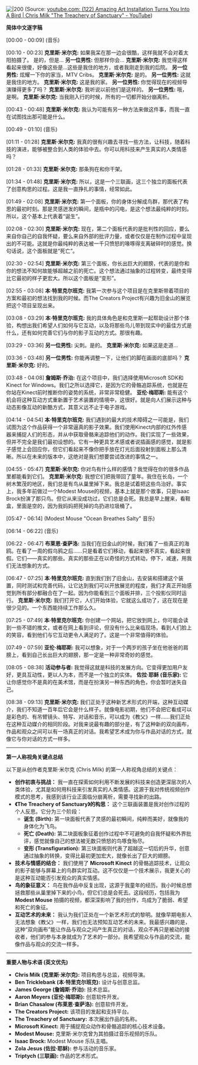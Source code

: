 
![|200](https://i.ytimg.com/vi/I5__9hq-yas/hqdefault.jpg)
(Source: [youtube.com:  (122) Amazing Art Installation Turns You Into A Bird | Chris Milk "The Treachery of Sanctuary" - YouTube](https://youtu.be/I5__9hq-yas?t=43))


**简体中文逐字稿**

[00:00 - 00:09]
(音乐)

[00:10 - 00:23]
**克里斯·米尔克:** 如果我呆在那一边会很酷，这样我就不会对着太阳拍摄了。
是的，但是…
**另一位男性:** 但那样你会…
**克里斯·米尔克:** 我觉得这样看起来很傻，好像这些是…这些是我住的地方，或者我刚走到我的后院。
**另一位男性:** 炫耀一下你的家当，MTV Cribs。
**克里斯·米尔克:** 是的。
**另一位男性:** 这就是我住的地方。
**克里斯·米尔克:** 这是我的家。
**另一位男性:** 你觉得现在的视频导演赚得更多了吗？
**克里斯·米尔克:** 我听说以前他们是这样的。
**另一位男性:** 哦，是啊。
**克里斯·米尔克:** 当我刚入行的时候，所有的一切都开始分崩离析。

[00:43 - 00:48]
**克里斯·米尔克:** 我认为可能有另一种方法来做这件事，而我一直在试图找出那可能是什么。

[00:49 - 01:10]
(音乐)

[01:11 - 01:28]
**克里斯·米尔克:** 我真的很有兴趣去寻找一些方法，让科技，随着科技的演进，能够被整合到人类的体验中去。你可以用科技来产生真实的人类情感吗？

[01:28 - 01:33]
**克里斯·米尔克:** 那条狗在和你干架。

[01:34 - 01:48]
**克里斯·米尔克:** 所以，这是一个三联画，这三个独立的面板代表了创意构思的过程。这是我一直挣扎的事情，经常如此。

[01:49 - 02:08]
**克里斯·米尔克:** 第一个面板，你的身体分解成鸟群，那代表了构思的最初时刻。那是灵感迸发的瞬间，是瓶中的闪电，是这个想法最纯粹的时刻。所以，这个基本上代表着“诞生”。

[02:08 - 02:30]
**克里斯·米尔克:** 现在，第二个面板代表的是批判性的回应，要么来自你自己的自我怀疑，要么来自外部的批评力量，或者仅仅是在制作过程中呈现出的不可能。这就是你最纯粹的表达被一千只愤怒的喙啄得支离破碎时的感觉。换句话说，这个面板就是“死亡”。

[02:30 - 02:54]
**克里斯·米尔克:** 第三个面板，你长出巨大的翅膀，代表的是你和你的想法不知何故能够超越之前的死亡。这个想法通过抽象的过程转变，最终变得比它最初的样子更宏大。所以这个面板是“变形”。

[02:55 - 03:08]
**本·特里克尔班克:** 我第一次参与这个项目是在克里斯带着项目的方案和最初的想法找到我的时候。而The Creators Project有兴趣为旧金山的展览把这个项目呈现出来。

[03:08 - 03:29]
**本·特里克尔班克:** 我的具体角色是和克里斯一起帮助设计那个体验，构想出我们希望人们如何与它互动，以及将那些鸟儿带到现实中的最佳方式是什么，还有如何完善它们与你的影子互动的方式。那很有趣。

[03:29 - 03:36]
**另一位男性:** 尖刺。是的。
**克里斯·米尔克:** 如果这是走道…

[03:36 - 03:48]
**另一位男性:** 你能再调整一下，让他们的脚在画面的底部吗？
**克里斯·米尔克:** 好的。

[03:48 - 04:08]
**詹姆斯·乔治:** 在这个项目中，我们选择使用Microsoft SDK和Kinect for Windows。我们之所以选择它，是因为它的骨骼追踪系统，也就是在你站在Kinect前时推断你的姿势的系统，非常非常稳健。
**亚伦·梅耶斯:** 能有这个机会将这种互动方式重新置于艺术装置的情境中，这很好。就是向人们展示这种与动态影像互动的新酷方式，其意义远不止于电子游戏。

[04:14 - 04:54]
**本·特里克尔班克:** 我们遇到的最大的技术障碍之一可能是，我们试图为这个作品获得一个非常逼真的影子效果。我们使用Kinect内部的红外传感器来捕捉人们的形态，并从中获取骨骼来追踪他们的动作。我们实现了一些效果，但并不完全是我们最初设想的。它有一种更具艺术感或者说插画感的感觉，就是影子感觉上会回应你，但它们看起来不像你把手放在灯光后面投射到面板上那么清晰。所以在未来的版本中，这绝对是我们想要尝试改进的事情之一。

[04:55 - 05:47]
**克里斯·米尔克:** 你对鸟有什么样的感情？我觉得在你的很多作品里都能看到它们。
**克里斯·米尔克:** 我想它们把我带回了童年。我住在长岛，一个树木繁茂的地区，我们总是有鸟从巢里掉下来。我总是试着把这些鸟治好。事实上，我多年前做过一个Modest Mouse的视频，基本上就是那个故事，只是Isaac Brock扮演了那只鸟。但它从来没成功过，它们总是会死。我总是早上醒来，看鞋盒，里面是空的，因为我妈妈把死掉的鸟扔进垃圾桶了。

[05:47 - 06:14]
(Modest Mouse "Ocean Breathes Salty" 音乐)

[06:14 - 06:22]
(音乐)

[06:22 - 06:47]
**布莱恩·查萨洛:** 当我们在旧金山的时候，我们看了一些真正的海鸥。在看了一周的假乌鸦之后……只是看着它们移动，看起来很不真实，看起来很假。它们——真实的那些。真实的那些正在以奇怪的方式转动，停下，减速，用我们无法想象的方式。

[06:47 - 07:25]
**本·特里克尔班克:** 直到我们到了旧金山，去安装和搭建这个装置，同时测试和完善代码，让它达到我们可以开放展览的程度，我们才真正开始感觉到所有部分都融合在了一起。因为你能看到三个面板并排，三个投影仪同时运行。
**克里斯·米尔克:** 我们打开它，人们开始体验，它就这么成功了，这在现在是很少见的。一个东西能持续工作那么久。

[07:25 - 07:49]
**本·特里克尔班克:** 你创建一个网站，把它放到网上，你可能会读到一些不错的推文，或者在网上看到评论，但没有什么比亲临现场，看到人们脸上的笑容，看到他们与它互动更令人满足的了。这是一个非常值得的体验。

[07:49 - 07:59]
**亚伦·梅耶斯:** 我可以想象，对于一个两岁的孩子坐在他爸爸的肩膀上，看到自己长出巨大的翅膀，那一定是一种非常奇妙的感觉。

[08:05 - 08:38]
**活动参与者:** 我觉得这就是科技的发展方向。它变得更加用户友好，更具互动性，更以人为本，而不是一个独立的实体。
**佐拉·耶稣 (音乐家):** 它让你感觉你不是真的在美术馆，而是在扮演另一种东西的角色，你会暂时迷失自己。

[08:38 - 09:13]
**克里斯·米尔克:** 我们正处于这种新艺术形式的开端，这种互动媒介，我们不知道一百年后它会是什么样子。就像电影初期，他们不会把它看成可以是彩色的、有吊臂镜头、特写、对话和音乐，可以成为《教父》一样……我们正处在这种互动媒介的相同阶段。对我来说最有趣的部分是，有了这种新的双向画布，作品和观众之间可以有一场真正的对话。我希望艺术成为你与作品对话的方式，就像它与你对话的方式一样多。

---

**第一人称视角关键点总结**

以下是从创作者克里斯·米尔克 (Chris Milk) 的第一人称视角总结的关键点：

*   **创作初衷与挑战：** 我一直在探索如何利用不断发展的科技来创造更深层次的人类体验，尤其是如何用科技来引发真实的人类情感。这源于我对传统视频创作模式的思考，我感到该行业正面临分崩离析，需要寻找新的出路。
*   **《The Treachery of Sanctuary》的构思：** 这个三联画装置是我对创作过程的个人反思。它分为三个阶段：
    *   **诞生 (Birth):** 第一块面板代表了灵感的最初瞬间，纯粹而美好，就像我的身体化为飞鸟。
    *   **死亡 (Death):** 第二块面板象征着创作过程中不可避免的自我怀疑和外界批评，感觉就像自己的想法被无数只愤怒的鸟啄食殆尽。
    *   **变形 (Transfiguration):** 第三块面板则代表了超越这一切后的升华，创意通过抽象的转换，变得比最初更加宏大，就像长出了巨大的翅膀。
*   **技术与情感的结合：** 我们使用了 **Microsoft Kinect** 的骨骼追踪技术，让观众的影子能够与屏幕上的鸟群实时互动。这不仅仅是一个技术展示，我更关心的是这种互动能否引发观众的真实情感。
*   **鸟的象征意义：** 鸟在我作品中反复出现，这源于我童年的经历。我小时候总想拯救那些从巢里掉下来的小鸟，但它们总是会死去。这段经历，包括我为 **Modest Mouse** 拍摄的视频，都深深影响了我的创作，鸟成为了脆弱、希望和死亡的象征。
*   **互动艺术的未来：** 我认为我们正处在一个新艺术形式的黎明。就像早期电影人无法想象《教父》一样，我们也无法预知互动艺术的未来。我最感兴趣的是，这种“双向画布”能让作品与观众之间产生真正的对话，观众不再只是被动的接收者，他们的参与本身就成为了艺术的一部分。我希望观众与作品的交流，能像作品与观众的交流一样多。

---

**重要人物与术语 (英文优先)**

*   **Chris Milk (克里斯·米尔克):** 项目构思与总监，视频导演。
*   **Ben Tricklebank (本·特里克尔班克):** 设计与创意总监。
*   **James George (詹姆斯·乔治):** 技术总监。
*   **Aaron Meyers (亚伦·梅耶斯):** 创意软件开发。
*   **Brian Chasalow (布莱恩·查萨洛):** 创意软件开发。
*   **The Creators Project:** 该项目的发起和支持平台。
*   **The Treachery of Sanctuary:** 本次展出作品的名称。
*   **Microsoft Kinect:** 用于捕捉观众动作和骨骼追踪的核心技术设备。
*   **Modest Mouse:** 克里斯·米尔克曾为其拍摄过音乐视频的乐队。
*   **Isaac Brock:** Modest Mouse 乐队主唱。
*   **Zola Jesus (佐拉·耶稣):** 参与活动的音乐家。
*   **Triptych (三联画):** 作品的艺术形式。